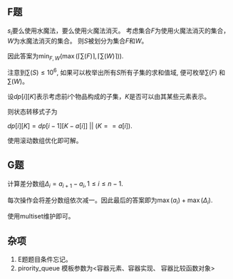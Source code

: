 ## F题
$s_i$要么使用水魔法，要么使用火魔法消灭。
考虑集合$F$为使用火魔法消灭的集合，$W$为水魔法消灭的集合。 则$S$被划分为集合$F$和$W$。

因此答案为$\min_{F,W}(\max(\lceil \sum(F)\rceil,\lceil \sum(W) \rceil))$. 

注意到$\sum(S)\leq 10^6$, 如果可以枚举出所有$S$所有子集的求和值域, 便可枚举$\sum(F)$ 和$\sum(W)$。

设$dp[i][K]$表示考虑前$i$个物品构成的子集，$K$是否可以由其某些元素表示。

则状态转移式子为

$dp[i][K] = dp[i-1][K - a[i]]\  ||\ (K==a[i]).$

使用滚动数组优化即可解。

## G题
计算差分数组$\Delta_{i} = a_{i+1} - a_{i}, 1 \leq i \leq n - 1$.

每次操作会将差分数组依次减一。因此最后的答案即为$\max(a_i) + \max(\Delta_{i})$.

使用multiset维护即可。

## 杂项
1. E题题目条件忘记。
2. pirority_queue 模板参数为<容器元素、容器实现、 容器比较函数对象>
